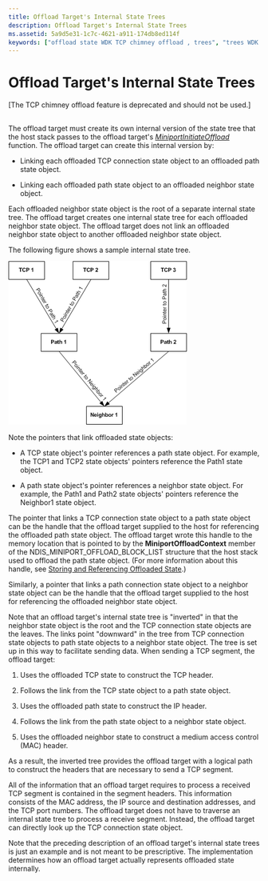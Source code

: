 ```yaml
---
title: Offload Target's Internal State Trees
description: Offload Target's Internal State Trees
ms.assetid: 5a9d5e31-1c7c-4621-a911-174db8ed114f
keywords: ["offload state WDK TCP chimney offload , trees", "trees WDK TCP chimney offload", "internal state tree WDK TCP chimney offload"]
---
```


# Offload Target's Internal State Trees


\[The TCP chimney offload feature is deprecated and should not be used.\]

## <a href="" id="ddk-offload-target-s-internal-state-trees-ng"></a>


The offload target must create its own internal version of the state tree that the host stack passes to the offload target's [*MiniportInitiateOffload*](https://msdn.microsoft.com/library/windows/hardware/ff559393) function. The offload target can create this internal version by:

-   Linking each offloaded TCP connection state object to an offloaded path state object.

-   Linking each offloaded path state object to an offloaded neighbor state object.

Each offloaded neighbor state object is the root of a separate internal state tree. The offload target creates one internal state tree for each offloaded neighbor state object. The offload target does not link an offloaded neighbor state object to another offloaded neighbor state object.

The following figure shows a sample internal state tree.

![diagram illustrating an internal state tree](images/state-pointers.png)

Note the pointers that link offloaded state objects:

-   A TCP state object's pointer references a path state object. For example, the TCP1 and TCP2 state objects' pointers reference the Path1 state object.

-   A path state object's pointer references a neighbor state object. For example, the Path1 and Path2 state objects' pointers reference the Neighbor1 state object.

The pointer that links a TCP connection state object to a path state object can be the handle that the offload target supplied to the host for referencing the offloaded path state object. The offload target wrote this handle to the memory location that is pointed to by the **MiniportOffloadContext** member of the NDIS\_MINIPORT\_OFFLOAD\_BLOCK\_LIST structure that the host stack used to offload the path state object. (For more information about this handle, see [Storing and Referencing Offloaded State](storing-and-referencing-offloaded-state.md).)

Similarly, a pointer that links a path connection state object to a neighbor state object can be the handle that the offload target supplied to the host for referencing the offloaded neighbor state object.

Note that an offload target's internal state tree is "inverted" in that the neighbor state object is the root and the TCP connection state objects are the leaves. The links point "downward" in the tree from TCP connection state objects to path state objects to a neighbor state object. The tree is set up in this way to facilitate sending data. When sending a TCP segment, the offload target:

1.  Uses the offloaded TCP state to construct the TCP header.

2.  Follows the link from the TCP state object to a path state object.

3.  Uses the offloaded path state to construct the IP header.

4.  Follows the link from the path state object to a neighbor state object.

5.  Uses the offloaded neighbor state to construct a medium access control (MAC) header.

As a result, the inverted tree provides the offload target with a logical path to construct the headers that are necessary to send a TCP segment.

All of the information that an offload target requires to process a received TCP segment is contained in the segment headers. This information consists of the MAC address, the IP source and destination addresses, and the TCP port numbers. The offload target does not have to traverse an internal state tree to process a receive segment. Instead, the offload target can directly look up the TCP connection state object.

Note that the preceding description of an offload target's internal state trees is just an example and is not meant to be prescriptive. The implementation determines how an offload target actually represents offloaded state internally.

 

 





